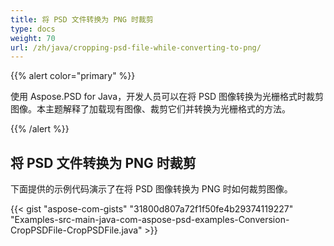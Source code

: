 ```yaml
---
title: 将 PSD 文件转换为 PNG 时裁剪
type: docs
weight: 70
url: /zh/java/cropping-psd-file-while-converting-to-png/
---
```


{{% alert color="primary" %}} 

使用 Aspose.PSD for Java，开发人员可以在将 PSD 图像转换为光栅格式时裁剪图像。本主题解释了加载现有图像、裁剪它们并转换为光栅格式的方法。

{{% /alert %}} 
## **将 PSD 文件转换为 PNG 时裁剪**
下面提供的示例代码演示了在将 PSD 图像转换为 PNG 时如何裁剪图像。


{{< gist "aspose-com-gists" "31800d807a72f1f50fe4b29374119227" "Examples-src-main-java-com-aspose-psd-examples-Conversion-CropPSDFile-CropPSDFile.java" >}}


